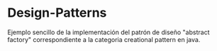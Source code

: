 # Design-Patterns

Ejemplo sencillo de la implementación del patrón de diseño "abstract factory" correspondiente a la categoria creational pattern en java.
